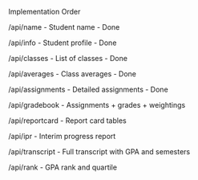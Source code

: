 Implementation Order

/api/name - Student name - Done

/api/info - Student profile - Done

/api/classes - List of classes - Done

/api/averages - Class averages - Done

/api/assignments - Detailed assignments - Done

/api/gradebook - Assignments + grades + weightings 

/api/reportcard - Report card tables


/api/ipr - Interim progress report

/api/transcript - Full transcript with GPA and semesters

/api/rank - GPA rank and quartile
